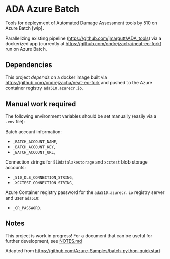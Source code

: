 # ADA Azure Batch
Tools for deployment of Automated Damage Assessment tools by 510 on Azure Batch [wip].

Parallelizing existing pipeline (https://github.com/jmargutt/ADA_tools) via a dockerized
app (currently at https://github.com/ondrejzacha/neat-eo-fork) run on Azure Batch.

## Dependencies
This project *depends* on a docker image built via https://github.com/ondrejzacha/neat-eo-fork
and pushed to the Azure container registry `ada510.azurecr.io`.

## Manual work required
The following environment variables should be set manually (easily via a `.env` file):

Batch account information:
- `_BATCH_ACCOUNT_NAME`,
- `_BATCH_ACCOUNT_KEY`,
- `_BATCH_ACCOUNT_URL`,

Connection strings for `510datalakestorage` and `xcctest` blob storage accounts:
- `_510_DLS_CONNECTION_STRING`,
- `_XCCTEST_CONNECTION_STRING`,

Azure Container registry password for the `ada510.azurecr.io` registry server and user `ada510`:

- `_CR_PASSWORD`.


## Notes
This project is work in progress! For a document that can be useful for further 
development, see [NOTES.md](NOTES.md)

Adapted from https://github.com/Azure-Samples/batch-python-quickstart